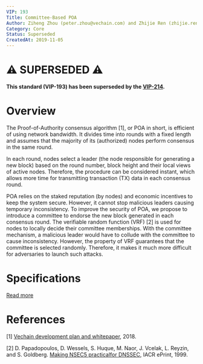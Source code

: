 ```yaml
---
VIP: 193
Title: Committee-Based POA
Author: Ziheng Zhou (peter.zhou@vechain.com) and Zhijie Ren (zhijie.ren@vechain.com)
Category: Core
Status: Superseded
CreatedAt: 2019-11-05
---
```


# ⚠️ SUPERSEDED ⚠️

**This standard (VIP-193) has been superseded by the [VIP-214](./VIP-214.md).**

# Overview
The Proof-of-Authority consensus algorithm [1], or POA in short, is efficient of using network bandwidth. It divides time into rounds with a fixed length and assumes that the majority of its (authorized) nodes perform consensus in the same round.

In each round, nodes select a leader (the node responsible for generating a new block) based on the round number, block height and their local views of active nodes. Therefore, the procedure can be considered instant, which allows more time for transmitting transaction (TX) data in each consensus round.

POA relies on the staked reputation (by nodes) and economic incentives to keep the system secure. However, it cannot stop malicious leaders causing temporary inconsistency. To improve the security of POA, we propose to introduce a committee to endorse the new block generated in each consensus round. The verifiable random function (VRF) [2] is used for nodes to locally decide their committee memberships. With the committee mechanism, a malicious leader would have to collude with the committee to cause inconsistency. However, the property of VRF guarantees that the committee is selected randomly. Therefore, it makes it much more difficult for adversaries to launch such attacks.

# Specifications

[Read more](../assets/vip193.pdf)

# References
[1] [Vechain development plan and whitepaper](https://cdn.vechain.com/vechainthor_development_plan_and_whitepaper_en_v1.0.pdf), 2018.

[2] D. Papadopoulos, D. Wessels, S. Huque, M. Naor, J. Vcelak, L. Reyzin, and S. Goldberg. [Making NSEC5 practicalfor DNSSEC](https://eprint.iacr.org/2017/099.pdf), IACR ePrint, 1999.
